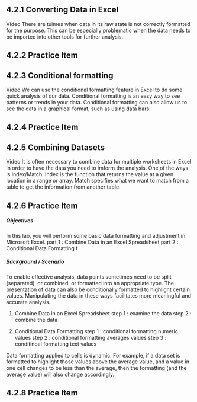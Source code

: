 ## 4.2.1 Converting Data in Excel

Video
There are tuimes when data in its raw state is not correctly formatted for the purpose. This can be especially problematic when the data needs to be imported into other tools for further analysis.


## 4.2.2 Practice Item


## 4.2.3 Conditional formatting

Video
We can use the conditional formatting feature in Excel to do some quick analysis of our data. Conditional formatting is an easy way to see patterns or trends in your data. Conditional formatting can also allow us to see the data in a graphical format, such as using data bars.


## 4.2.4 Practice Item


## 4.2.5 Combining Datasets

Video
It is often necessary to combine data for multiple worksheets in Excel in order to have the data you need to imform the analysis. One of the ways is Index/Match. Index is the function that returns the value at a given location in a range or array. Match specifies what we want to match from a table to get the information from another table.


## 4.2.6 Practice Item

##### Objectives
In this lab, you will perform some basic data formatting and adjustment in Microsoft Excel.
    part 1 : Combine Data in an Excel Spreadsheet
    part 2 : Conditional Data Formatting
f
##### Background / Scenario
To enable effective analysis, data points sometimes need to be split (separated), or combined, or formatted into an appropriate type. The presentation of data can also be conditionally formatted to highlight certain values. Manipulating the data in these ways facilitates more meaningful and accurate analysis.

1. Combine Data in an Excel Spreadsheet
    step 1 : examine the data
    step 2 : combine the data

2. Conditional Data Formatting
    step 1 : conditional formatting numeric values
    step 2 : conditional formatting averages values
    step 3 : conditinoal formatting text values

Data formatting applied to cells is dynamic. For example, if a data set is formatted to highlight those values above the average value, and a value in one cell changes to be less than the average, then the formatting (and the average value) will also change accordingly.


## 4.2.8 Practice Item
